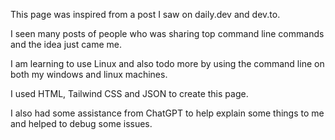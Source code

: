 This page was inspired from a post I saw on daily.dev and dev.to.

I seen many posts of people who was sharing top command line commands and the idea just came me.

I am learning to use Linux and also todo more by using the command line on both my windows and linux machines.

I used HTML, Tailwind CSS and JSON to create this page. 

I also had some assistance from ChatGPT to help explain some things to me and helped to debug some issues. 

